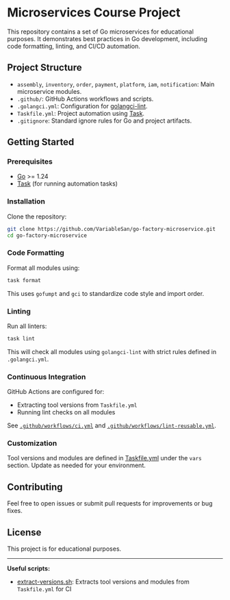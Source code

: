 # Microservices Course Project

This repository contains a set of Go microservices for educational purposes. It demonstrates best practices in Go development, including code formatting, linting, and CI/CD automation.

## Project Structure

- `assembly`, `inventory`, `order`, `payment`, `platform`, `iam`, `notification`: Main microservice modules.
- `.github/`: GitHub Actions workflows and scripts.
- `.golangci.yml`: Configuration for [golangci-lint](https://golangci-lint.run/).
- `Taskfile.yml`: Project automation using [Task](https://taskfile.dev/).
- `.gitignore`: Standard ignore rules for Go and project artifacts.

## Getting Started

### Prerequisites

- [Go](https://golang.org/) >= 1.24
- [Task](https://taskfile.dev/) (for running automation tasks)

### Installation

Clone the repository:

```sh
git clone https://github.com/VariableSan/go-factory-microservice.git
cd go-factory-microservice
```

### Code Formatting

Format all modules using:

```sh
task format
```

This uses `gofumpt` and `gci` to standardize code style and import order.

### Linting

Run all linters:

```sh
task lint
```

This will check all modules using `golangci-lint` with strict rules defined in `.golangci.yml`.

### Continuous Integration

GitHub Actions are configured for:

- Extracting tool versions from `Taskfile.yml`
- Running lint checks on all modules

See [`.github/workflows/ci.yml`](.github/workflows/ci.yml) and [`.github/workflows/lint-reusable.yml`](.github/workflows/lint-reusable.yml).

### Customization

Tool versions and modules are defined in [Taskfile.yml](Taskfile.yml) under the `vars` section. Update as needed for your environment.

## Contributing

Feel free to open issues or submit pull requests for improvements or bug fixes.

## License

This project is for educational purposes.

---

**Useful scripts:**

- [extract-versions.sh](.github/scripts/extract-versions.sh): Extracts tool versions and modules from `Taskfile.yml` for CI